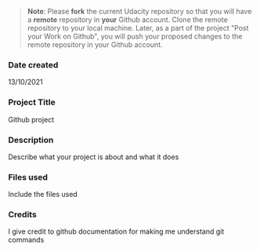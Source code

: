 >**Note**: Please **fork** the current Udacity repository so that you will have a **remote** repository in **your** Github account. Clone the remote repository to your local machine. Later, as a part of the project "Post your Work on Github", you will push your proposed changes to the remote repository in your Github account.

### Date created
13/10/2021
### Project Title
Github project 
### Description
Describe what your project is about and what it does

### Files used
Include the files used

### Credits
I give credit to github documentation for making me understand git commands

